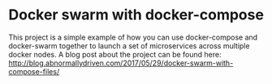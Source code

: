 # Docker swarm with docker-compose

This project is a simple example of how you can use docker-compose and docker-swarm 
together to launch a set of microservices across multiple docker nodes. A blog post
about the project can be found here:
http://blog.abnormallydriven.com/2017/05/29/docker-swarm-with-compose-files/


